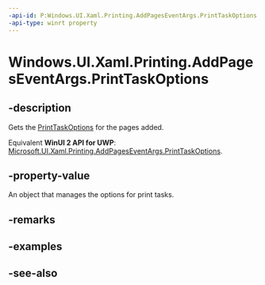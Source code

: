 ```yaml
---
-api-id: P:Windows.UI.Xaml.Printing.AddPagesEventArgs.PrintTaskOptions
-api-type: winrt property
---
```


<!-- Property syntax
public Windows.Graphics.Printing.PrintTaskOptions PrintTaskOptions { get; }
-->

# Windows.UI.Xaml.Printing.AddPagesEventArgs.PrintTaskOptions

## -description
Gets the [PrintTaskOptions](../windows.graphics.printing/printtaskoptions.md) for the pages added.

Equivalent **WinUI 2 API for UWP**: [Microsoft.UI.Xaml.Printing.AddPagesEventArgs.PrintTaskOptions](/windows/winui/api/microsoft.ui.xaml.printing.addpageseventargs.printtaskoptions).

## -property-value
An object that manages the options for print tasks.

## -remarks

## -examples

## -see-also
